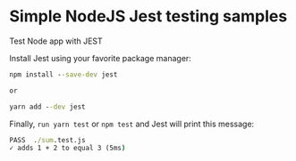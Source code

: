 # Simple NodeJS Jest testing samples
Test Node app with JEST

Install Jest using your favorite package manager:

```bat
npm install --save-dev jest

or

yarn add --dev jest
```

Finally, `run yarn test` or `npm test` and Jest will print this message:

```bat
PASS  ./sum.test.js
✓ adds 1 + 2 to equal 3 (5ms)
```